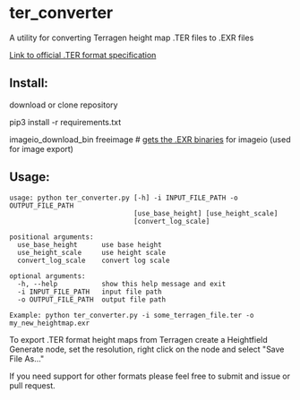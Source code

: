 # ter_converter
A utility for converting Terragen height map .TER files to .EXR files

[Link to official .TER format specification](https://planetside.co.uk/wiki/index.php?title=Terragen_.TER_Format)

## Install:


download or clone repository 

pip3 install -r requirements.txt

imageio_download_bin freeimage # [gets the .EXR binaries](https://imageio.readthedocs.io/en/stable/format_exr-fi.html) for imageio (used for image export)

## Usage:
```
usage: python ter_converter.py [-h] -i INPUT_FILE_PATH -o OUTPUT_FILE_PATH
                               [use_base_height] [use_height_scale]
                               [convert_log_scale]

positional arguments:
  use_base_height      use base height
  use_height_scale     use height scale
  convert_log_scale    convert log scale

optional arguments:
  -h, --help           show this help message and exit
  -i INPUT_FILE_PATH   input file path
  -o OUTPUT_FILE_PATH  output file path
  
Example: python ter_converter.py -i some_terragen_file.ter -o my_new_heightmap.exr
```

To export .TER format height maps from Terragen create a Heightfield Generate node, set the resolution, right click on the node and select "Save File As..."  

If you need support for other formats please feel free to submit and issue or pull request.
